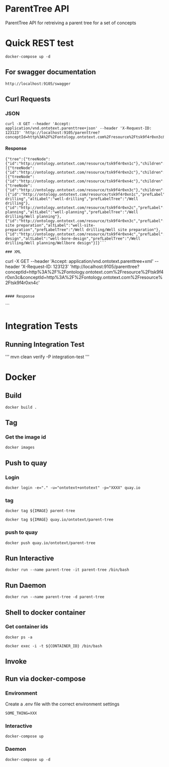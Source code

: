 ParentTree API
=

ParentTree API for retreiving a parent tree for a set of concepts 


# Quick REST test

```
docker-compose up -d
```

## For swagger documentation
```
http://localhost:9105/swagger
```

## Curl Requests

### JSON
``` 
curl -X GET --header 'Accept: application/vnd.ontotext.parenttree+json' --header 'X-Request-ID: 123123' 'http://localhost:9105/parenttree?conceptId=http%3A%2F%2Fontology.ontotext.com%2Fresource%2Ftsk9f4r0xn3c&conceptId=http%3A%2F%2Fontology.ontotext.com%2Fresource%2Ftsk9f4r0xn4c'
```

#### Response
```
{"tree":{"treeNode":{"id":"http://ontology.ontotext.com/resource/tsk9f4r0xn1c"},"children":[{"treeNode":{"id":"http://ontology.ontotext.com/resource/tsk9f4r0xn2c"},"children":[{"treeNode":{"id":"http://ontology.ontotext.com/resource/tsk9f4r0xn4c"},"children":null}]},{"treeNode":{"id":"http://ontology.ontotext.com/resource/tsk9f4r0xn3c"},"children":null}]},"nodes":[{"id":"http://ontology.ontotext.com/resource/tsk9f4r0xn1c","prefLabel":"Well drilling","altLabel":"well-drilling","prefLabelTree":"/Well drilling"},{"id":"http://ontology.ontotext.com/resource/tsk9f4r0xn2c","prefLabel":"Well planning","altLabel":"well-planning","prefLabelTree":"/Well drilling/Well planning"},{"id":"http://ontology.ontotext.com/resource/tsk9f4r0xn3c","prefLabel":"Well site preparation","altLabel":"well-site-preparation","prefLabelTree":"/Well drilling/Well site preparation"},{"id":"http://ontology.ontotext.com/resource/tsk9f4r0xn4c","prefLabel":"Wellbore design","altLabel":"well-bore-design","prefLabelTree":"/Well drilling/Well planning/Wellbore design"}]}```

### XML

``` 
curl -X GET --header 'Accept: application/vnd.ontotext.parenttree+xml' --header 'X-Request-ID: 123123' 'http://localhost:9105/parenttree?conceptId=http%3A%2F%2Fontology.ontotext.com%2Fresource%2Ftsk9f4r0xn3c&conceptId=http%3A%2F%2Fontology.ontotext.com%2Fresource%2Ftsk9f4r0xn4c'
```

#### Response
``` 
<?xml version="1.0" encoding="UTF-8" standalone="yes"?><parenttree xmlns="http://www.ontotext.com/parenttree/"><tree><treeNode id="http://ontology.ontotext.com/resource/tsk9f4r0xn1c"/><children><treeNode id="http://ontology.ontotext.com/resource/tsk9f4r0xn2c"/><children><treeNode id="http://ontology.ontotext.com/resource/tsk9f4r0xn4c"/></children></children><children><treeNode id="http://ontology.ontotext.com/resource/tsk9f4r0xn3c"/></children></tree><nodes><node id="http://ontology.ontotext.com/resource/tsk9f4r0xn1c" prefLabel="Well drilling" altLabel="well-drilling" prefLabelTree="/Well drilling"/><node id="http://ontology.ontotext.com/resource/tsk9f4r0xn2c" prefLabel="Well planning" altLabel="well-planning" prefLabelTree="/Well drilling/Well planning"/><node id="http://ontology.ontotext.com/resource/tsk9f4r0xn3c" prefLabel="Well site preparation" altLabel="well-site-preparation" prefLabelTree="/Well drilling/Well site preparation"/><node id="http://ontology.ontotext.com/resource/tsk9f4r0xn4c" prefLabel="Wellbore design" altLabel="well-bore-design" prefLabelTree="/Well drilling/Well planning/Wellbore design"/></nodes></parenttree>```
# Integration Tests

## Running Integration Test

'''
mvn clean verify -P integration-test
'''

# Docker

## Build

```
docker build .
```
  
## Tag
### Get the image id

```
docker images
```

## Push to quay

### Login

```
docker login -e="." -u="ontotext+ontotext" -p="XXXX" quay.io
```

### tag
```
docker tag ${IMAGE} parent-tree 

docker tag ${IMAGE} quay.io/ontotext/parent-tree

```

### push to quay
```
docker push quay.io/ontotext/parent-tree

```

## Run Interactive
```
docker run --name parent-tree -it parent-tree /bin/bash
```   

## Run Daemon
```
docker run --name parent-tree -d parent-tree 
```

## Shell to docker container



### Get container ids
```
docker ps -a
```

```
docker exec -i -t ${CONTAINER_ID} /bin/bash
```



## Invoke

## Run via docker-compose

### Environment

Create a .env file with the correct environment settings

```
SOME_THING=XXX

```

### Interactive
```
docker-compose up
```

### Daemon
```
docker-compose up -d
